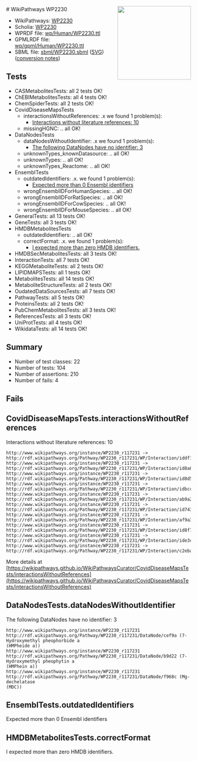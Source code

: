 <img style="float: right; width: 200px" src="../logo.png" />
# WikiPathways WP2230

* WikiPathways: [WP2230](https://identifiers.org/wikipathways:WP2230)
* Scholia: [WP2230](https://scholia.toolforge.org/wikipathways/WP2230)
* WPRDF file: [wp/Human/WP2230.ttl](../wp/Human/WP2230.ttl)
* GPMLRDF file: [wp/gpml/Human/WP2230.ttl](../wp/gpml/Human/WP2230.ttl)
* SBML file: [sbml/WP2230.sbml](../sbml/WP2230.sbml) ([SVG](../sbml/WP2230.svg)) ([conversion notes](../sbml/WP2230.txt))

## Tests
* CASMetabolitesTests: all 2 tests OK!
* ChEBIMetabolitesTests: all 4 tests OK!
* ChemSpiderTests: all 2 tests OK!
* CovidDiseaseMapsTests
    * interactionsWithoutReferences: .x we found 1 problem(s):
        * [Interactions without literature references: 10](#9701cce1)
    * missingHGNC: .. all OK!
* DataNodesTests
    * dataNodesWithoutIdentifier: .x we found 1 problem(s):
        * [The following DataNodes have no identifier: 3](#d2d32fa2)
    * unknownTypes_knownDatasource: .. all OK!
    * unknownTypes: .. all OK!
    * unknownTypes_Reactome: .. all OK!
* EnsemblTests
    * outdatedIdentifiers: .x. we found 1 problem(s):
        * [Expected more than 0 Ensembl identifiers](#f44398b7)
    * wrongEnsemblIDForHumanSpecies: .. all OK!
    * wrongEnsemblIDForRatSpecies: .. all OK!
    * wrongEnsemblIDForCowSpecies: .. all OK!
    * wrongEnsemblIDForMouseSpecies: .. all OK!
* GeneralTests: all 13 tests OK!
* GeneTests: all 3 tests OK!
* HMDBMetabolitesTests
    * outdatedIdentifiers: .. all OK!
    * correctFormat: .x. we found 1 problem(s):
        * [I expected more than zero HMDB identifiers.](#ad154c1e)
* HMDBSecMetabolitesTests: all 3 tests OK!
* InteractionTests: all 7 tests OK!
* KEGGMetaboliteTests: all 2 tests OK!
* LIPIDMAPSTests: all 1 tests OK!
* MetabolitesTests: all 14 tests OK!
* MetaboliteStructureTests: all 2 tests OK!
* OudatedDataSourcesTests: all 7 tests OK!
* PathwayTests: all 5 tests OK!
* ProteinsTests: all 2 tests OK!
* PubChemMetabolitesTests: all 3 tests OK!
* ReferencesTests: all 3 tests OK!
* UniProtTests: all 4 tests OK!
* WikidataTests: all 14 tests OK!


## Summary

* Number of test classes: 22
* Number of tests: 104
* Number of assertions: 210
* Number of fails: 4

## Fails

<a name="9701cce1" />

## CovidDiseaseMapsTests.interactionsWithoutReferences

Interactions without literature references: 10
```
http://www.wikipathways.org/instance/WP2230_r117231 -> http://rdf.wikipathways.org/Pathway/WP2230_r117231/WP/Interaction/iddf1abe81
http://www.wikipathways.org/instance/WP2230_r117231 -> http://rdf.wikipathways.org/Pathway/WP2230_r117231/WP/Interaction/id8a883a3f
http://www.wikipathways.org/instance/WP2230_r117231 -> http://rdf.wikipathways.org/Pathway/WP2230_r117231/WP/Interaction/id8d5b97de
http://www.wikipathways.org/instance/WP2230_r117231 -> http://rdf.wikipathways.org/Pathway/WP2230_r117231/WP/Interaction/idbcc1023e
http://www.wikipathways.org/instance/WP2230_r117231 -> http://rdf.wikipathways.org/Pathway/WP2230_r117231/WP/Interaction/ab9a2
http://www.wikipathways.org/instance/WP2230_r117231 -> http://rdf.wikipathways.org/Pathway/WP2230_r117231/WP/Interaction/id7430e041
http://www.wikipathways.org/instance/WP2230_r117231 -> http://rdf.wikipathways.org/Pathway/WP2230_r117231/WP/Interaction/af9a3
http://www.wikipathways.org/instance/WP2230_r117231 -> http://rdf.wikipathways.org/Pathway/WP2230_r117231/WP/Interaction/id8f760fa3
http://www.wikipathways.org/instance/WP2230_r117231 -> http://rdf.wikipathways.org/Pathway/WP2230_r117231/WP/Interaction/ide3c92fa
http://www.wikipathways.org/instance/WP2230_r117231 -> http://rdf.wikipathways.org/Pathway/WP2230_r117231/WP/Interaction/c2eba
```

More details at [https://wikipathways.github.io/WikiPathwaysCurator/CovidDiseaseMapsTests/interactionsWithoutReferences](https://wikipathways.github.io/WikiPathwaysCurator/CovidDiseaseMapsTests/interactionsWithoutReferences)

<a name="d2d32fa2" />

## DataNodesTests.dataNodesWithoutIdentifier

The following DataNodes have no identifier: 3
```
http://www.wikipathways.org/instance/WP2230_r117231 http://rdf.wikipathways.org/Pathway/WP2230_r117231/DataNode/cef9a (7-Hydroxymethyl pheophorbide a
(HMPheide a))
http://www.wikipathways.org/instance/WP2230_r117231 http://rdf.wikipathways.org/Pathway/WP2230_r117231/DataNode/b9d22 (7-Hydroxymethyl pheophytin a
(HMPhein a))
http://www.wikipathways.org/instance/WP2230_r117231 http://rdf.wikipathways.org/Pathway/WP2230_r117231/DataNode/f968c (Mg-dechelatase
(MDC))
```

<a name="f44398b7" />

## EnsemblTests.outdatedIdentifiers

Expected more than 0 Ensembl identifiers
<a name="ad154c1e" />

## HMDBMetabolitesTests.correctFormat

I expected more than zero HMDB identifiers.
